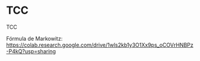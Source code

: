 # TCC
TCC

Fórmula de Markowitz: https://colab.research.google.com/drive/1wls2kb1y3O1Xx9ps_oCOVrHNBPz-P4kQ?usp=sharing
